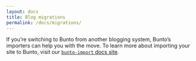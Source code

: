 ```yaml
---
layout: docs
title: Blog migrations
permalink: /docs/migrations/
---
```


If you’re switching to Bunto from another blogging system, Bunto’s importers
can help you with the move. To learn more about importing your site to Bunto,
visit our [`bunto-import` docs site](http://import.bunto.isc/docs/home/).
